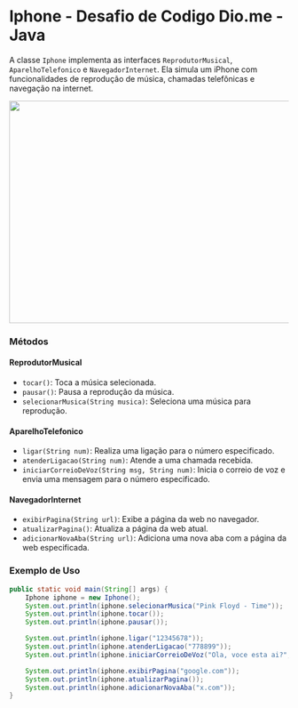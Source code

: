 # Iphone - Desafio de Codigo Dio.me - Java

A classe `Iphone` implementa as interfaces `ReprodutorMusical`, `AparelhoTelefonico` e `NavegadorInternet`. Ela simula um iPhone com funcionalidades de reprodução de música, chamadas telefônicas e navegação na internet.

<div align="center">
<img height="400" src="C:\Users\ivoga\Desktop\projetos\iphone-uml-dio\assets\iphoneClassUmlJava.png" width="600"/>
</div>

### Métodos

#### ReprodutorMusical

- `tocar()`: Toca a música selecionada.
- `pausar()`: Pausa a reprodução da música.
- `selecionarMusica(String musica)`: Seleciona uma música para reprodução.

#### AparelhoTelefonico

- `ligar(String num)`: Realiza uma ligação para o número especificado.
- `atenderLigacao(String num)`: Atende a uma chamada recebida.
- `iniciarCorreioDeVoz(String msg, String num)`: Inicia o correio de voz e envia uma mensagem para o número especificado.

#### NavegadorInternet

- `exibirPagina(String url)`: Exibe a página da web no navegador.
- `atualizarPagina()`: Atualiza a página da web atual.
- `adicionarNovaAba(String url)`: Adiciona uma nova aba com a página da web especificada.

### Exemplo de Uso

```java
public static void main(String[] args) {
    Iphone iphone = new Iphone();
    System.out.println(iphone.selecionarMusica("Pink Floyd - Time"));
    System.out.println(iphone.tocar());
    System.out.println(iphone.pausar());

    System.out.println(iphone.ligar("12345678"));
    System.out.println(iphone.atenderLigacao("778899"));
    System.out.println(iphone.iniciarCorreioDeVoz("Ola, voce esta ai?","998877"));

    System.out.println(iphone.exibirPagina("google.com"));
    System.out.println(iphone.atualizarPagina());
    System.out.println(iphone.adicionarNovaAba("x.com"));
}

